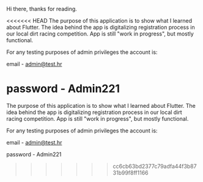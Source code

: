 Hi there, thanks for reading.

<<<<<<< HEAD
The purpose of this application is to show what I learned about Flutter. The idea behind the app is digitalizing registration process in our local dirt racing competition. App is still "work in progress", but mostly functional.

For any testing purposes of admin privileges the account is:

email - admin@test.hr

password - Admin221
=======
The purpose of this application is to show what I learned about Flutter. 
The idea behind the app is digitalizing registration process in our local dirt racing competition.
App is still "work in progress", but mostly functional.

For any testing purposes of admin privileges the account is: 

email - admin@test.hr

password - Admin221
>>>>>>> cc6cb63bd2377c79adfa44f3b8731b99f8ff1166
